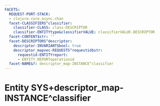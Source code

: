 ```yaml
---
FACETS:
  REQUEST-PORT-STACK:
  - clojure.core.async.chan
  facet-CLASSIFIERS^classifier:
    classifier-CLASS: class-DESCRIPTOR
    classifier-ENTITYtype&classifierVALUE: classifierVALUE-DESCRIPTOR
  facet-CONTENT$str: ''
  facet-DESCRIPTORS^descriptor:
    descriptor-INVARIANT$bool: true
    descriptor_mapvec-REQUESTS^requestid$str:
      requestid-ENTITYreport:
      - ENTITY_REPORToperationid
  facet-NAME&?: descriptor_map-INSTANCE^classifier
---
```

# Entity SYS+descriptor_map-INSTANCE^classifier

